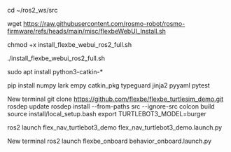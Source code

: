 cd ~/ros2_ws/src

wget https://raw.githubusercontent.com/rosmo-robot/rosmo-firmware/refs/heads/main/misc/flexbeWebUI_Install.sh

chmod +x install_flexbe_webui_ros2_full.sh

./install_flexbe_webui_ros2_full.sh

sudo apt install python3-catkin-*

pip install numpy lark empy catkin_pkg typeguard jinja2 pyyaml pytest


New terminal
git clone https://github.com/flexbe/flexbe_turtlesim_demo.git
rosdep update
rosdep install --from-paths src --ignore-src
colcon build
source install/local_setup.bash
export TURTLEBOT3_MODEL=burger

ros2 launch flex_nav_turtlebot3_demo flex_nav_turtlebot3_demo.launch.py

New terminal 
ros2 launch flexbe_onboard behavior_onboard.launch.py



